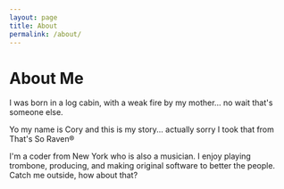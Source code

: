 ```yaml
---
layout: page
title: About
permalink: /about/
---
```


<div class="bg">
    <div class="content">
        <h1>About Me</h1>
        <p>I was born in a log cabin, with a weak fire by my mother... no wait that's someone else.</p>
        <p>Yo my name is Cory and this is my story... actually sorry I took that from That's So Raven®</p>
        <p>I'm a coder from New York who is also a musician. I enjoy playing trombone, producing, and making original software to better the people. Catch me outside, how about that?</p>
    </div>
</div>